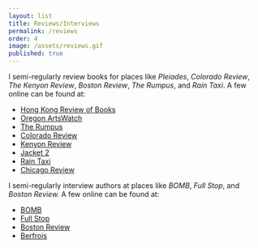 ```yaml
---
layout: list
title: Reviews/Interviews
permalink: /reviews
order: 4
image: /assets/reviews.gif
published: true
---
```

I semi-regularly review books for places like *Pleiades*, *Colorado Review*, *The Kenyon Review*, *Boston Review*, *The Rumpus*, and *Rain Taxi*. A few online can be found at:

- [Hong Kong Review of Books](https://hkrbooks.com/2019/01/19/you-will-always-be-someone-from-somewhere-else/)
- [Oregon ArtsWatch](https://www.orartswatch.org/art-review-christian-rogers-shohei-takasaki-at-nationale/)
- [The Rumpus](http://therumpus.net/author/jeff-alessandrelli/)
- [Colorado Review](http://coloradoreview.colostate.edu/reviews/the-absolute-letter/)
- [Kenyon Review](https://www.kenyonreview.org/writer/jeff-alessandrelli/)
- [Jacket 2](https://jacket2.org/reviews/problem-being-numerous-problem-memory)
- [Rain Taxi](https://raintaxi.com/absent-here/)
- [Chicago Review](https://www.chicagoreview.org/wholl-chop-your-suey-when-im-gone-on-ray-johnson-c-o-at-the-art-institute-of-chicago/) 

I semi-regularly interview authors at places like *BOMB*, *Full Stop*, and *Boston Review.* A few online can be found at:

- [BOMB](https://bombmagazine.org/articles/alice-notley-interviewed-runes/)
- [Full Stop](https://www.full-stop.net/author/jeff-alessandrelli/)
- [Boston Review](https://bostonreview.net/poetry/interview-jeff-alessandrelli-john-gallaher)
- [Berfrois](https://www.berfrois.com/2022/12/jeff-alessandrelli-interviews-daniel-levin-becker/)

